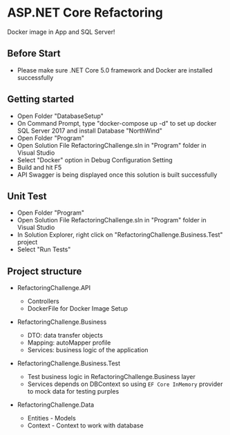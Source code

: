 # ASP.NET Core Refactoring

Docker image in App and SQL Server!

## Before Start
- Please make sure .NET Core 5.0 framework and Docker are installed successfully

## Getting started

- Open Folder "DatabaseSetup" 
- On Command Prompt, type "docker-compose up -d" to set up docker SQL Server 2017 and install Database "NorthWind"
- Open Folder "Program"  
- Open Solution File RefactoringChallenge.sln in "Program" folder in Visual Studio
- Select "Docker" option in Debug Configuration Setting
- Build and hit F5
- API Swagger is being displayed once this solution is built successfully

## Unit Test
- Open Folder "Program"  
- Open Solution File RefactoringChallenge.sln in "Program" folder in Visual Studio
- In Solution Explorer, right click on "RefactoringChallenge.Business.Test" project
- Select "Run Tests"

## Project structure

- RefactoringChallenge.API
  - Controllers
  - DockerFile for Docker Image Setup

- RefactoringChallenge.Business
  - DTO: data transfer objects
  - Mapping: autoMapper profile
  - Services: business logic of the application

- RefactoringChallenge.Business.Test
  - Test business logic in RefactoringChallenge.Business layer
  - Services depends on DBContext so using ```EF Core InMemory``` provider to mock data for testing purples

- RefactoringChallenge.Data
  - Entities - Models
  - Context - Context to work with database
